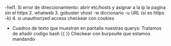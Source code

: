  -hel1. Si error de direccionamiento:  abrir etc/hosts y  asignar a la ip la pagina sin el https
2. whatweb
3. gobuster vhost -w diccionario -u URL (si es https -k) 
4. si unauthorized access checkear con cookies





- Cuadros de texto que muestran en pantalla nuestras querys:
	Tratamos de añadir codigo bash {{ }}
	Checkear con burpsuite que estamos mandando
 